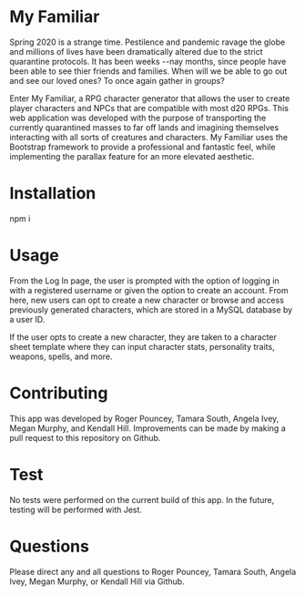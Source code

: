 # My Familiar
Spring 2020 is a strange time. Pestilence and pandemic ravage the globe and millions of lives have been dramatically altered due to the strict quarantine protocols.
It has been weeks --nay months, since people have been able to see thier friends
and families. When will we be able to go out and see our loved ones? To once again
gather in groups?

Enter My Familiar, a RPG character generator that allows the user to create player characters and NPCs that are compatible with most d20 RPGs. This web application was developed with the purpose of transporting the currently quarantined masses to far off lands and imagining themselves interacting with all sorts of creatures and characters. My Familiar uses the Bootstrap framework to provide a professional and fantastic feel, while implementing the parallax feature for an more elevated aesthetic. 

# Installation
npm i

# Usage
From the Log In page, the user is prompted with the option of logging in with a registered username or given the option to create an account. From here, new users can opt to create a new character or browse and access previously generated characters, which are stored in a MySQL database by a user ID. 

If the user opts to create a new character, they are taken to a character sheet template where they can input character stats, personality traits, weapons, spells, and more. 

# Contributing
This app was developed by Roger Pouncey, Tamara South, Angela Ivey, Megan Murphy, and Kendall Hill. Improvements can be made by making a pull request to this repository on Github.

# Test
No tests were performed on the current build of this app. In the future, testing will be performed with Jest.

# Questions
Please direct any and all questions to Roger Pouncey, Tamara South, Angela Ivey, Megan Murphy, or Kendall Hill via Github.